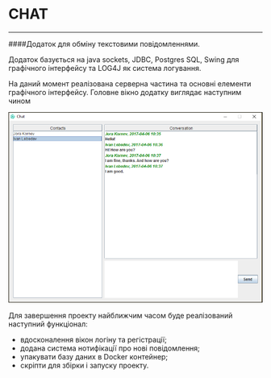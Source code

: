 # CHAT #
***

####Додаток для обміну текстовими повідомленнями.

Додаток базується на java sockets, JDBC, Postgres SQL,
Swing для графічного інтерфейсу та LOG4J як 
система логування.

На даний момент реалізована серверна частина та основні
елементи графічного інтерфейсу. Головне вікно додатку 
виглядає наступним чином

![main-window](./samples/main-window.PNG)

Для завершення проекту найближчим часом буде 
реалізований наступний функціонал:
* вдосконалення вікон логіну та регістрації;
* додана система нотифікації про нові повідомлення;
* упакувати базу даних в Docker контейнер;
* скріпти для збірки і запуску проекту.